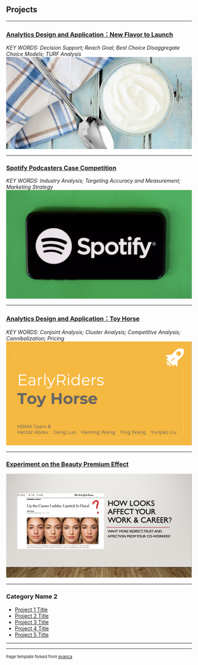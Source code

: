 ##  Projects

---

### [Analytics Design and Application：New Flavor to Launch](/sample_page)
*KEY WORDS: Decision Support; Reach Goal; Best Choice Disaggregate Choice Models; TURF Analysis*
<img src="images/greek-style-yogurt-difference-1140x563.jpg?raw=true"/>

---
### [Spotify Podcasters Case Competition](/SMA )
*KEY WORDS: Industry Analysis; Targeting Accuracy and Measurement; Marketing Strategy*
<img src="images/spotifylogo.png?raw=true"/> 

---
### [Analytics Design and Application：Toy Horse](/Toyhorse.md)
*KEY WORDS: Conjoint Analysis; Cluster Analysis; Competitive Analysis; Cannibalization; Pricing*
<img src="images/Toyhorse.png?raw=true"/>

---
### [Experiment on the Beauty Premium Effect](/pdf/BeautyPremium.pdf)

<img src="images/BeautyPremium.png?raw=true"/>

---

### Category Name 2

- [Project 1 Title](http://example.com/)
- [Project 2 Title](http://example.com/)
- [Project 3 Title](http://example.com/)
- [Project 4 Title](http://example.com/)
- [Project 5 Title](http://example.com/)

---




---
<p style="font-size:11px">Page template forked from <a href="https://github.com/evanca/quick-portfolio">evanca</a></p>
<!-- Remove above link if you don't want to attibute -->
